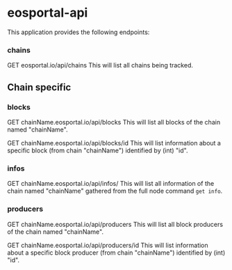 # eosportal-api

This application provides the following endpoints:

### chains
GET eosportal.io/api/chains
This will list all chains being tracked.

## Chain specific

### blocks
GET chainName.eosportal.io/api/blocks
This will list all blocks of the chain named "chainName".

GET chainName.eosportal.io/api/blocks/id
This will list information about a specific block (from chain "chainName") identified by (int) "id".

### infos
GET chainName.eosportal.io/api/infos/
This will list all information of the chain named "chainName" gathered from the full node command `get info`.

### producers
GET chainName.eosportal.io/api/producers
This will list all block producers of the chain named "chainName".

GET chainName.eosportal.io/api/producers/id
This will list information about a specific block producer (from chain "chainName") identified by (int) "id".

